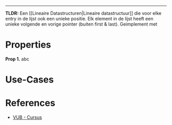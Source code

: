 --- 

**TLDR:** Een [[Lineaire Datastructuren|Lineaire datastructuur]] die voor elke entry in de lijst ook een unieke positie. Elk element in de lijst heeft een unieke volgende en vorige pointer (buiten first & last). Geimplement met 

# Properties
**Prop 1.**
    abc

# Use-Cases

# References
- [VUB - Cursus](https://soft.vub.ac.be/~jnicolay/courses/ad1/html-dynamic/index.html#positionallists)